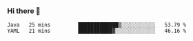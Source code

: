 ### Hi there 👋

<!--
**urzz/urzz** is a ✨ _special_ ✨ repository because its `README.md` (this file) appears on your GitHub profile.

Here are some ideas to get you started:

- 🔭 I’m currently working on ...
- 🌱 I’m currently learning ...
- 👯 I’m looking to collaborate on ...
- 🤔 I’m looking for help with ...
- 💬 Ask me about ...
- 📫 How to reach me: ...
- 😄 Pronouns: ...
- ⚡ Fun fact: ...
-->

<!--START_SECTION:waka-->
```text
Java   25 mins         █████████████▒░░░░░░░░░░░   53.79 % 
YAML   21 mins         ███████████▓░░░░░░░░░░░░░   46.16 % 
```
<!--END_SECTION:waka-->

